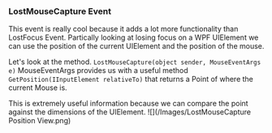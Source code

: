 ### LostMouseCapture Event

This event is really cool because it adds a lot more functionality than LostFocus Event.
Partically looking at losing focus on a WPF UIElement we can use the position of the current UIElement and the position of the mouse.

Let's look at the method.
```LostMouseCapture(object sender, MouseEventArgs e)```
MouseEventArgs provides us with a useful method `GetPosition(IInputElement relativeTo)` that returns a Point of where the current Mouse is.

This is extremely useful information because we can compare the point against the dimensions of the UIElement. 
![](/Images/LostMouseCapture Position View.png)

